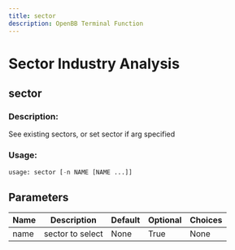 ```yaml
---
title: sector
description: OpenBB Terminal Function
---
```


# Sector Industry Analysis

## sector

### Description: 

See existing sectors, or set sector if arg specified

### Usage: 
```python
usage: sector [-n NAME [NAME ...]]
```

## Parameters

| Name | Description | Default | Optional | Choices |
| ---- | ----------- | ------- | -------- | ------- |
| name | sector to select | None | True | None |


